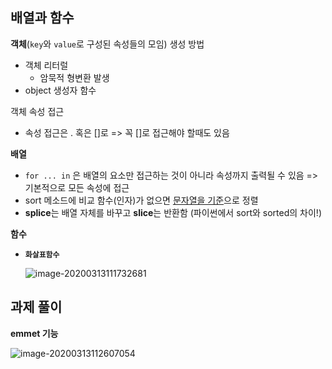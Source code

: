 ## 배열과 함수

**객체**(`key`와 `value`로 구성된 속성들의 모임) 생성 방법 

* 객체 리터럴
  * 암묵적 형변환 발생
* object 생성자 함수

객체 속성 접근

* 속성 접근은 . 혹은 []로 => 꼭 []로 접근해야 할때도 있음

**배열**

* `for ... in` 은 배열의 요소만 접근하는 것이 아니라 속성까지 출력될 수 있음 => 기본적으로 모든 속성에 접근
* sort 메소드에 비교 함수(인자)가 없으면 <u>문자열을 기준</u>으로 정렬
* **splice**는 배열 자체를 바꾸고 **slice**는 반환함 (파이썬에서 sort와 sorted의 차이!)

**함수**

* **`화살표함수`**

  ![image-20200313111732681](C:\Users\Sophie\AppData\Roaming\Typora\typora-user-images\image-20200313111732681.png)



## 과제 풀이

**emmet 기능**

![image-20200313112607054](C:\Users\Sophie\AppData\Roaming\Typora\typora-user-images\image-20200313112607054.png)